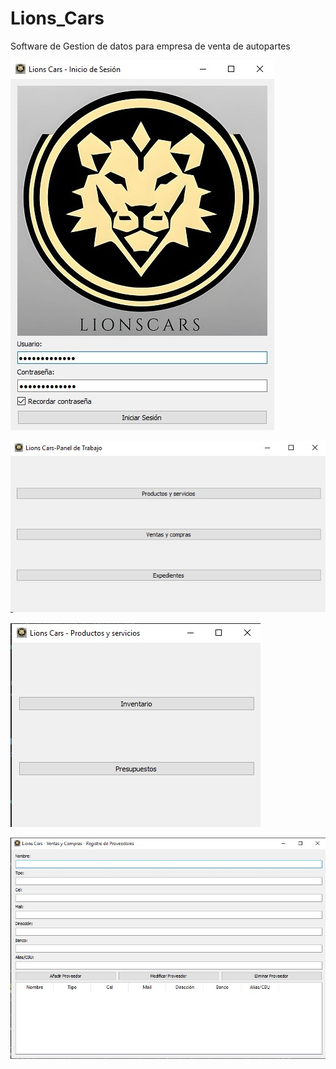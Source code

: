 # Lions_Cars
Software de Gestion de datos para empresa de venta de autopartes

![Alt text](<1-Pantalla de inicio de Sesion-1.jpg>)

![Alt text](<2-Ventana de Trabajo.jpg>)

![Alt text](<3-Productos y servicios.jpg>)

![Alt text](7-Proveedores.jpg)